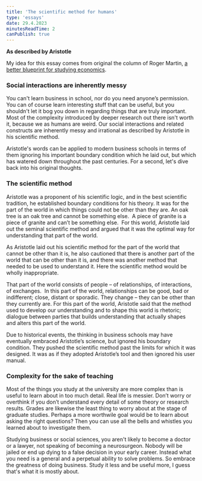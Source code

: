 ```yaml
---
title: 'The scientific method for humans'
type: 'essays'
date: 29.4.2023
minutesReadTime: 2
canPublish: true
---
```


**As described by Aristotle**

My idea for this essay comes from original the column of Roger Martin, [a better blueprint for studying economics](https://www.reuters.com/article/idUS194605394520111110).

### Social interactions are inherently messy

You can't learn business in school, nor do you need anyone’s permission. You can of course learn interesting stuff that can be useful, but you shouldn't let it bog you down in regarding things that are truly important. Most of the complexity introduced by deeper research out there isn't worth it, because we as humans are weird. Our social interactions and related constructs are inherently messy and irrational as described by Aristotle in his scientific method. 

Aristotle's words can be applied to modern business schools in terms of them ignoring his important boundary condition which he laid out, but which has watered down throughout the past centuries. For a second, let's dive back into his original thoughts. 

### The scientific method

Aristotle was a proponent of his scientific logic, and in the best scientific tradition, he established boundary conditions for his theory. It was for the part of the world in which things could not be other than they are. An oak tree is an oak tree and cannot be something else.  A piece of granite is a piece of granite and can’t be something else.  For this world, Aristotle laid out the seminal scientific method and argued that it was the optimal way for understanding that part of the world.

As Aristotle laid out his scientific method for the part of the world that cannot be other than it is, he also cautioned that there is another part of the world that can be other than it is, and there was another method that needed to be used to understand it. Here the scientific method would be wholly inappropriate.
  
That part of the world consists of people – of relationships, of interactions, of exchanges.  In this part of the world, relationships can be good, bad or indifferent; close, distant or sporadic. They change – they can be other than they currently are. For this part of the world, Aristotle said that the method used to develop our understanding and to shape this world is rhetoric; dialogue between parties that builds understanding that actually shapes and alters this part of the world.
  
Due to historical events, the thinking in business schools may have eventually embraced Aristotle’s science, but ignored his boundary condition. They pushed the scientific method past the limits for which it was designed. It was as if they adopted Aristotle’s tool and then ignored his user manual.

### Complexity for the sake of teaching 

Most of the things you study at the university are more complex than is useful to learn about in too much detail. Real life is messier. Don’t worry or overthink if you don’t understand every detail of some theory or research results. Grades are likewise the least thing to worry about at the stage of graduate studies. Perhaps a more worthwile goal would be to learn about asking the right questions? Then you can use all the bells and whistles you learned about to investigate them. 

Studying business or social sciences, you aren't likely to become a doctor or a lawyer, not speaking of becoming a neurosurgeon. Nobody will be jailed or end up dying to a false decision in your early career. Instead what you need is a general and a perpetual ability to solve problems. So embrace the greatness of doing business. Study it less and be useful more, I guess that's what it is mostly about. 